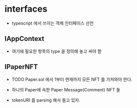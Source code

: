 
# interfaces

* typescript 에서 쓰이는 객체 인터페이스 선언

## IAppContext

* 여기에 필요한 항목의 type 을 정의해 놓고 써야 함


## IPaperNFT

* TODO Paper.sol 에서 1부터 현재까지 모든 NFT 를 가져와야 한다.

* 하나의 Paper에 속한 Paper Message(Comment) NFT 들
* tokenURI 를 parsing 해서 들고 있자.


